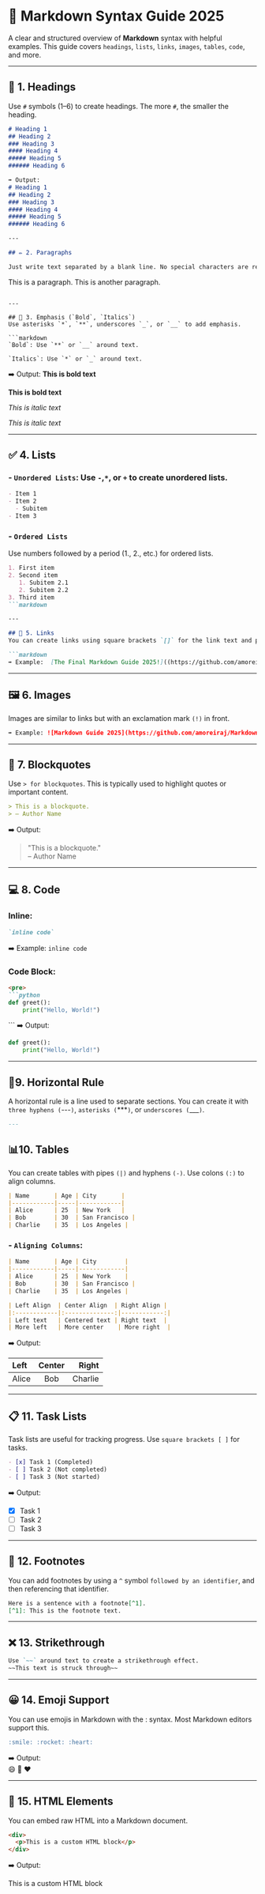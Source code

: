 # 📝 Markdown Syntax Guide 2025

A clear and structured overview of **Markdown** syntax with helpful examples. This guide covers `headings`, `lists`, `links`, `images`, `tables`, `code`, and more.

---

## 📌 1. Headings

Use `#` symbols (1–6) to create headings. The more `#`, the smaller the heading.
```markdown
# Heading 1  
## Heading 2  
### Heading 3  
#### Heading 4  
##### Heading 5  
###### Heading 6

➡️ Output:
# Heading 1  
## Heading 2  
### Heading 3  
#### Heading 4  
##### Heading 5  
###### Heading 6

---

## ✏️ 2. Paragraphs

Just write text separated by a blank line. No special characters are required.

```
This is a paragraph.
This is another paragraph.
```

---

## 💬 3. Emphasis (`Bold`, `Italics`)
Use asterisks `*`, `**`, underscores `_`, or `__` to add emphasis.

```markdown
`Bold`: Use `**` or `__` around text.

`Italics`: Use `*` or `_` around text.
```

➡️ Output: 
**This is bold text**

__This is bold text__

*This is italic text*

_This is italic text_

---

## ✅ 4. Lists

### - `Unordered Lists`: Use `-`,`*`, or `+` to create unordered lists.

```markdown
- Item 1  
- Item 2  
  - Subitem  
- Item 3
```

### - `Ordered Lists`
Use numbers followed by a period (1., 2., etc.) for ordered lists.

```markdown
1. First item
2. Second item
   1. Subitem 2.1
   2. Subitem 2.2
3. Third item
```markdown

---

## 🔗 5. Links
You can create links using square brackets `[]` for the link text and parentheses `()` for the URL.

```markdown
➡️ Example:  [The Final Markdown Guide 2025!]((https://github.com/amoreiraj/Markdown-Guide-2025/edit/main/README.md)m)
```
---

## 🖼️ 6. Images
Images are similar to links but with an exclamation mark `(!)` in front.

```markdown
➡️ Example: ![Markdown Guide 2025](https://github.com/amoreiraj/Markdown-Guide-2025/edit/main/README.md))
```
---

## 💬 7. Blockquotes
Use `> for blockquotes`. This is typically used to highlight quotes or important content.

```markdown
> This is a blockquote.  
> – Author Name
```

➡️ Output:

> "This is a blockquote."  
> – Author Name

---

## 💻 8. Code
### Inline:

```markdown
`inline code`
```

➡️ Example: `inline code`

### Code Block:
```markdown
<pre>
```python
def greet():
    print("Hello, World!")
```
</pre>
```
➡️ Output:

```python
def greet():
    print("Hello, World!")
```

---

## 📏9. Horizontal Rule

A horizontal rule is a line used to separate sections. You can create it with `three hyphens (`---`)`, `asterisks (`***`)`, or `underscores (`___`)`.

```markdown
---
```

## 📊10. Tables
You can create tables with pipes `(|)` and hyphens `(-)`. Use colons `(:)` to align columns.

```markdown
| Name       | Age | City       |
|------------|-----|------------|
| Alice      | 25  | New York   |
| Bob        | 30  | San Francisco |
| Charlie    | 35  | Los Angeles |
```

### - `Aligning Columns`:

```markdown
| Name       | Age | City        |
|------------|-----|-------------|
| Alice      | 25  | New York    |
| Bob        | 30  | San Francisco |
| Charlie    | 35  | Los Angeles |
```
```markdown
| Left Align  | Center Align  | Right Align |
|:------------|:--------------:|------------:|
| Left text   | Centered text | Right text  |
| More left   | More center    | More right  |
```

➡️ Output:

| Left     | Center   | Right    |
|:-------- |:--------:| -------:|
| Alice        |Bob           | Charlie       |

---

## 📋 11. Task Lists
Task lists are useful for tracking progress. Use `square brackets [ ]` for tasks.

```markdown
- [x] Task 1 (Completed)
- [ ] Task 2 (Not completed)
- [ ] Task 3 (Not started)
```
➡️ Output:

- [x] Task 1  
- [ ] Task 2  
- [ ] Task 3
      
---
      
## 🔢 12. Footnotes
You can add footnotes by using a `^` symbol `followed by an identifier`, and then referencing that identifier.

```markdown
Here is a sentence with a footnote[^1].
[^1]: This is the footnote text.
```
---

## ❌ 13. Strikethrough
```markdown
Use `~~` around text to create a strikethrough effect.
~~This text is struck through~~
```
---

## 😀 14. Emoji Support
You can use emojis in Markdown with the : syntax. Most Markdown editors support this.

```markdown
:smile: :rocket: :heart:
```
➡️ Output:  
:smile: :rocket: :heart:

---

## 🔧 15. HTML Elements
You can embed raw HTML into a Markdown document.

```html
<div>
  <p>This is a custom HTML block</p>
</div>
```
➡️ Output:

<div>
  <p>This is a custom HTML block</p>
</div>


